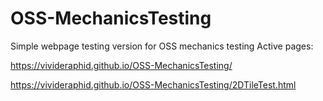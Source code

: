 # OSS-MechanicsTesting
Simple webpage testing version for OSS mechanics testing
Active pages:

https://vivideraphid.github.io/OSS-MechanicsTesting/

https://vivideraphid.github.io/OSS-MechanicsTesting/2DTileTest.html
